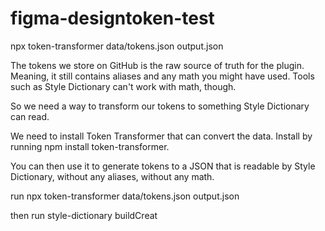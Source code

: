 # figma-designtoken-test

npx token-transformer data/tokens.json output.json

The tokens we store on GitHub is the raw source of truth for the plugin. Meaning, it still contains aliases and any math you might have used. Tools such as Style Dictionary can't work with math, though.

So we need a way to transform our tokens to something Style Dictionary can read.

We need to install Token Transformer that can convert the data. Install by running npm install token-transformer.

You can then use it to generate tokens to a JSON that is readable by Style Dictionary, without any aliases, without any math.

run npx token-transformer data/tokens.json output.json

then run style-dictionary buildCreat
